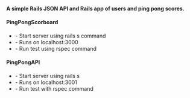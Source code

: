 <h4>A simple Rails JSON API and Rails app of users and ping pong scores.</h4>  
<h4>PingPongScorboard</h4>
<ul>
    <li>- Start server using rails s command</li>
    <li>- Runs on localhost:3000</li>
    <li>- Run test using rspec command</li>
</ul>
<h4>PingPongAPI</h4>
<ul>
    <li>- Start server using rails s</li>
    <li>- Runs on localhost:3001</li>
    <li>- Run test with rspec command</li>
</ul>
